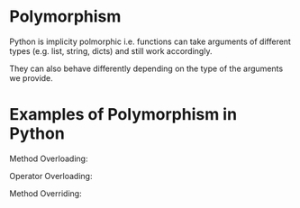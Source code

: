 # Polymorphism
Python is implicity polmorphic i.e. functions can take arguments of different types (e.g. list, string, dicts) and still work accordingly.

They can also behave differently depending on the type of the arguments we provide.

# Examples of Polymorphism in Python
Method Overloading: 

Operator Overloading:

Method Overriding:
